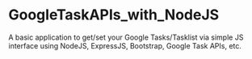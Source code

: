 # GoogleTaskAPIs_with_NodeJS
A basic application to get/set your Google Tasks/Tasklist via simple JS interface using NodeJS, ExpressJS, Bootstrap, Google Task APIs, etc.

